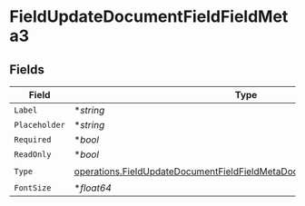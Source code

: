 # FieldUpdateDocumentFieldFieldMeta3


## Fields

| Field                                                                                                                                                              | Type                                                                                                                                                               | Required                                                                                                                                                           | Description                                                                                                                                                        |
| ------------------------------------------------------------------------------------------------------------------------------------------------------------------ | ------------------------------------------------------------------------------------------------------------------------------------------------------------------ | ------------------------------------------------------------------------------------------------------------------------------------------------------------------ | ------------------------------------------------------------------------------------------------------------------------------------------------------------------ |
| `Label`                                                                                                                                                            | **string*                                                                                                                                                          | :heavy_minus_sign:                                                                                                                                                 | N/A                                                                                                                                                                |
| `Placeholder`                                                                                                                                                      | **string*                                                                                                                                                          | :heavy_minus_sign:                                                                                                                                                 | N/A                                                                                                                                                                |
| `Required`                                                                                                                                                         | **bool*                                                                                                                                                            | :heavy_minus_sign:                                                                                                                                                 | N/A                                                                                                                                                                |
| `ReadOnly`                                                                                                                                                         | **bool*                                                                                                                                                            | :heavy_minus_sign:                                                                                                                                                 | N/A                                                                                                                                                                |
| `Type`                                                                                                                                                             | [operations.FieldUpdateDocumentFieldFieldMetaDocumentsFieldsResponseType](../../models/operations/fieldupdatedocumentfieldfieldmetadocumentsfieldsresponsetype.md) | :heavy_check_mark:                                                                                                                                                 | N/A                                                                                                                                                                |
| `FontSize`                                                                                                                                                         | **float64*                                                                                                                                                         | :heavy_minus_sign:                                                                                                                                                 | N/A                                                                                                                                                                |